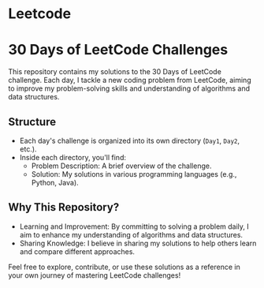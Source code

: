 # Leetcode
# 30 Days of LeetCode Challenges

This repository contains my solutions to the 30 Days of LeetCode challenge. Each day, I tackle a new coding problem from LeetCode, aiming to improve my problem-solving skills and understanding of algorithms and data structures.

## Structure

- Each day's challenge is organized into its own directory (`Day1`, `Day2`, etc.).
- Inside each directory, you'll find:
  - Problem Description: A brief overview of the challenge.
  - Solution: My solutions in various programming languages (e.g., Python, Java).

## Why This Repository?

- Learning and Improvement: By committing to solving a problem daily, I aim to enhance my understanding of algorithms and data structures.
- Sharing Knowledge: I believe in sharing my solutions to help others learn and compare different approaches.

Feel free to explore, contribute, or use these solutions as a reference in your own journey of mastering LeetCode challenges!
